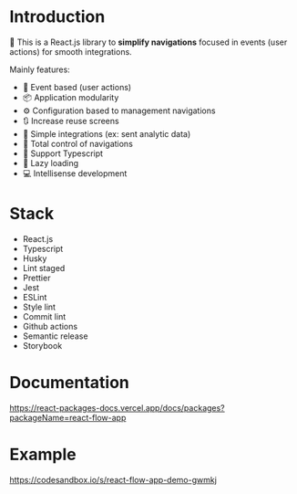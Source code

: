 # Introduction

🚀 This is a React.js library to **simplify navigations** focused in events (user actions) for smooth integrations.

Mainly features:

-   🤳 Event based (user actions)
-   📦 Application modularity
-   ⚙️ Configuration based to management navigations
-   🔃 Increase reuse screens
-   🧩 Simple integrations (ex: sent analytic data)
-   🔐 Total control of navigations
-   💯 Support Typescript
-   🔄 Lazy loading
-   💻 Intellisense development

# Stack

-   React.js
-   Typescript
-   Husky
-   Lint staged
-   Prettier
-   Jest
-   ESLint
-   Style lint
-   Commit lint
-   Github actions
-   Semantic release
-   Storybook

# Documentation

https://react-packages-docs.vercel.app/docs/packages?packageName=react-flow-app

# Example

https://codesandbox.io/s/react-flow-app-demo-gwmkj
